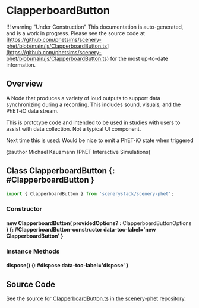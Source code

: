 # ClapperboardButton

!!! warning "Under Construction"
    This documentation is auto-generated, and is a work in progress. Please see the source code at
    [https://github.com/phetsims/scenery-phet/blob/main/js/ClapperboardButton.ts](https://github.com/phetsims/scenery-phet/blob/main/js/ClapperboardButton.ts) for the most up-to-date information.

## Overview

A Node that produces a variety of loud outputs to support data synchronizing during a recording.
This includes sound, visuals, and the PhET-iO data stream.

This is prototype code and intended to be used in studies with users to assist with data collection.
Not a typical UI component.

Next time this is used: Would be nice to emit a PhET-iO state when triggered

@author Michael Kauzmann (PhET Interactive Simulations)

## Class ClapperboardButton {: #ClapperboardButton }


```js
import { ClapperboardButton } from 'scenerystack/scenery-phet';
```
### Constructor

#### new ClapperboardButton( providedOptions? : <span style="font-weight: 400;">ClapperboardButtonOptions</span> ) {: #ClapperboardButton-constructor data-toc-label='new ClapperboardButton' }

### Instance Methods

#### dispose() {: #dispose data-toc-label='dispose' }



## Source Code

See the source for [ClapperboardButton.ts](https://github.com/phetsims/scenery-phet/blob/main/js/ClapperboardButton.ts) in the [scenery-phet](https://github.com/phetsims/scenery-phet) repository.

